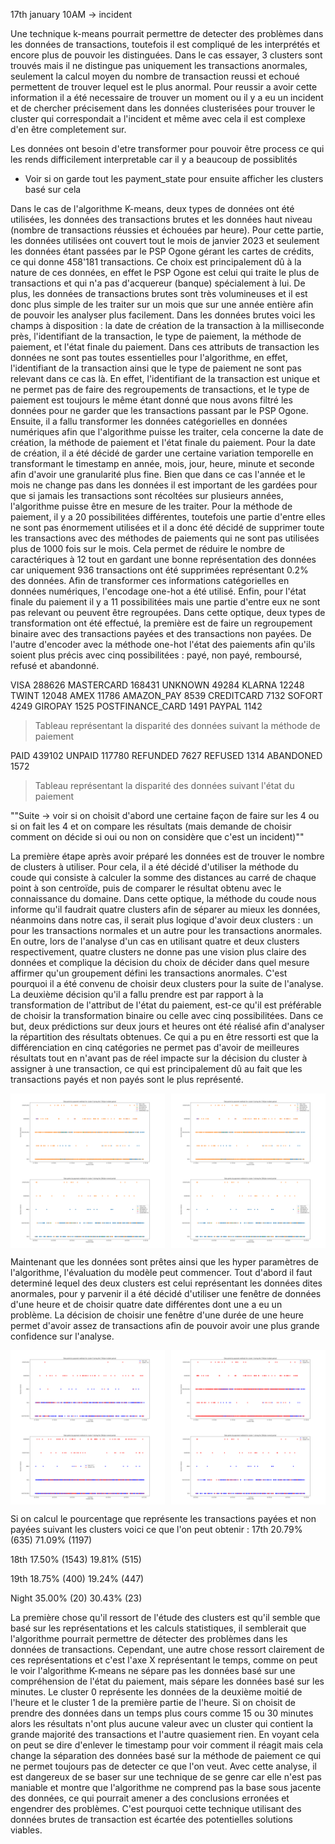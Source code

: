 17th january 10AM -> incident


Une technique k-means pourrait permettre de detecter des problèmes dans les données de transactions, toutefois il est compliqué de les interprétés et encore plus de pouvoir les distinguées. Dans le cas essayer, 3 clusters sont trouvés mais il ne distingue pas uniquement les transactions anormales, seulement la calcul moyen du nombre de transaction reussi et echoué permettent de trouver lequel est le plus anormal.
Pour reussir a avoir cette information il a été necessaire de trouver un moment ou il y a eu un incident et de chercher précisement dans les données clusterisées pour trouver le cluster qui correspondait a l'incident et même avec cela il est complexe d'en être completement sur.

Les données ont besoin d'etre transformer pour pouvoir être process ce qui les rends difficilement interpretable car il y a beaucoup de possiblités
- Voir si on garde tout les payment_state pour ensuite afficher les clusters basé sur cela




Dans le cas de l'algorithme K-means, deux types de données ont été utilisées, les données des transactions brutes et les données haut niveau (nombre de transactions réussies et échouées par heure). Pour cette partie, les données utilisées ont couvert tout le mois de janvier 2023 et seulement les données étant passées par le PSP Ogone gérant les cartes de crédits, ce qui donne 458'181 transactions. Ce choix est principalement dû à la nature de ces données, en effet le PSP Ogone est celui qui traite le plus de transactions et qui n'a pas d'acquereur (banque) spécialement à lui. De plus, les données de transactions brutes sont très volumineuses et il est donc plus simple de les traiter sur un mois que sur une année entière afin de pouvoir les analyser plus facilement. 
Dans les données brutes voici les champs à disposition : la date de création de la transaction à la milliseconde près, l'identifiant de la transaction, le type de paiement, la méthode de paiement, et l'état finale du paiement. Dans ces attributs de transaction les données ne sont pas toutes essentielles pour l'algorithme, en effet,  l'identifiant de la transaction ainsi que le type de paiement ne sont pas relevant dans ce cas là. En effet, l'identifiant de la transaction est unique et ne permet pas de faire des regroupements de transactions, et le type de paiement est toujours le même étant donné que nous avons filtré les données pour ne garder que les transactions passant par le PSP Ogone. Ensuite, il a fallu transformer les données catégorielles en données numériques afin que l'algorithme puisse les traiter, cela concerne la date de création, la méthode de paiement et l'état finale du paiement. Pour la date de création, il a été décidé de garder une certaine variation temporelle en transformant le timestamp en année, mois, jour, heure, minute et seconde afin d'avoir une granularité plus fine. Bien que dans ce cas l'année et le mois ne change pas dans les données il est important de les gardées pour que si jamais les transactions sont récoltées sur plusieurs années, l'algorithme puisse être en mesure de les traiter. Pour la méthode de paiement, il y a 20 possibilitées différentes, toutefois une partie d'entre elles ne sont pas énormement utilisées et il a donc été décidé de supprimer toute les transactions avec des méthodes de paiements qui ne sont pas utilisées plus de 1000 fois sur le mois. Cela permet de réduire le nombre de caractériques à 12 tout en gardant une bonne représentation des données car uniquement 936 transactions ont été supprimées représentant 0.2% des données. Afin de transformer ces informations catégorielles en données numériques, l'encodage one-hot a été utilisé. Enfin, pour l'état finale du paiement il y a 11 possibilitées mais une partie d'entre eux ne sont pas relevant ou peuvent être regroupées. Dans cette optique, deux types de transformation ont été effectué, la première est de faire un regroupement binaire avec des transactions payées et des transactions non payées. De l'autre d'encoder avec la méthode one-hot l'état des paiements afin qu'ils soient plus précis avec cinq possibilitées : payé, non payé, remboursé, refusé et abandonné.

VISA                    288626
MASTERCARD              168431
UNKNOWN                  49284
KLARNA                   12248
TWINT                    12048
AMEX                     11786
AMAZON_PAY                8539
CREDITCARD                7132
SOFORT                    4249
GIROPAY                   1525
POSTFINANCE_CARD          1491
PAYPAL                    1142
> Tableau représentant la disparité des données suivant la méthode de paiement

PAID          439102
UNPAID        117780
REFUNDED        7627
REFUSED         1314
ABANDONED       1572
> Tableau représentant la disparité des données suivant l'état du paiement


""Suite -> voir si on choisit d'abord une certaine façon de faire sur les 4 ou si on fait les 4 et on compare les résultats (mais demande de choisir comment on décide si oui ou non on considère que c'est un incident)""



La première étape après avoir préparé les données est de trouver le nombre de clusters à utiliser. Pour cela, il a été décidé d'utiliser la méthode du coude qui consiste à calculer la somme des distances au carré de chaque point à son centroïde, puis de comparer le résultat obtenu avec le connaissance du domaine. Dans cette optique, la méthode du coude nous informe qu'il faudrait quatre clusters afin de séparer au mieux les données, néanmoins dans notre cas, il serait plus logique d'avoir deux clusters : un pour les transactions  normales et un autre pour les transactions anormales. En outre, lors de l'analyse d'un cas en utilisant quatre et deux clusters respectivement, quatre clusters ne donne pas une vision plus claire des données et complique la décision du choix de décider dans quel mesure affirmer qu'un groupement défini les transactions anormales. C'est pourquoi il a été convenu de choisir deux clusters pour la suite de l'analyse.
La deuxième décision qu'il a fallu prendre est par rapport à la transformation de l'attribut de l'état du paiement, est-ce qu'il est préférable de choisir la transformation binaire ou celle avec cinq possibilitées. Dans ce but, deux prédictions sur deux jours et heures ont été réalisé afin d'analyser la répartition des résultats obtenues. Ce qui a pu en être ressorti est que la différenciation en cinq catégories ne permet pas d'avoir de meilleures résultats tout en n'avant pas de réel impacte sur la décision du cluster à assigner à une transaction, ce qui est principalement dû au fait que les transactions payés et non payés sont le plus représenté.
<div style="display: flex; justify-content: space-between;">
    <img src="./kmeans/2_clusters/onehot_payment_state/kmeans_17th_10h_january_2023_cluster_0_with_payment_state.png" alt="Image 1" width="49%">
    <img src="./kmeans/2_clusters/onehot_payment_state/kmeans_17th_10h_january_2023_cluster_0_with_payment_state.png" alt="Image 1" width="49%">
</div>
<div style="display: flex; justify-content: space-between;">
    <img src="./kmeans/2_clusters/onehot_payment_state/kmeans_18th_10h_january_2023_cluster_0_with_payment_state.png" alt="Image 1" width="49%">
    <img src="./kmeans/2_clusters/onehot_payment_state/kmeans_18th_10h_january_2023_cluster_0_with_payment_state.png" alt="Image 1" width="49%">
</div>

Maintenant que les données sont prêtes ainsi que les hyper paramètres de l'algorithme, l'évaluation du modèle peut commencer. Tout d'abord il faut determiné lequel des deux clusters est celui représentant les données dites anormales, pour y parvenir il a été décidé d'utiliser une fenêtre de données d'une heure et de choisir quatre date différentes dont une a eu un problème. La décision de choisir une fenêtre d'une durée de une heure permet d'avoir assez de transactions afin de pouvoir avoir une plus grande confidence sur l'analyse.

<div style="display: flex; justify-content: space-between;">
    <img src="./kmeans/2_clusters/binary_payment_state/kmeans_17th_10h_january_2023_cluster_0.png" alt="Image 1" width="49%">
    <img src="./kmeans/2_clusters/binary_payment_state/kmeans_17th_10h_january_2023_cluster_1.png" alt="Image 1" width="49%">
</div>


<div style="display: flex; justify-content: space-between;">
    <img src="./kmeans/2_clusters/binary_payment_state/kmeans_18th_10h_january_2023_cluster_0.png" alt="Image 1" width="49%">
    <img src="./kmeans/2_clusters/binary_payment_state/kmeans_18th_10h_january_2023_cluster_1.png" alt="Image 1" width="49%">
</div>

Si on calcul le pourcentage que représente les transactions payées et non payées suivant les clusters voici ce que l'on peut obtenir :
17th
20.79% (635)
71.09% (1197)

18th
17.50% (1543)
19.81% (515)

19th
18.75% (400)
19.24% (447)

Night
35.00% (20)
30.43% (23)

La première chose qu'il ressort de l'étude des clusters est qu'il semble que basé sur les représentations et les calculs statistiques, il semblerait que l'algorithme pourrait permettre de détecter des problèmes dans les données de transactions. Cependant, une autre chose ressort clairement de ces représentations et c'est l'axe X représentant le temps, comme on peut le voir l'algorithme K-means ne sépare pas les données basé sur une compréhension de l'état du paiement, mais sépare les données basé sur les minutes. Le cluster 0 représente les données de la deuxième moitié de l'heure et le cluster 1 de la première partie de l'heure. Si on choisit de prendre des données dans un temps plus cours comme 15 ou 30 minutes alors les résultats n'ont plus aucune valeur avec un cluster qui contient la grande majorité des transactions et l'autre quasiement rien. En voyant cela on peut se dire d'enlever le timestamp pour voir comment il réagit mais cela change la séparation des données basé sur la méthode de paiement ce qui ne permet toujours pas de detecter ce que l'on veut. Avec cette analyse, il est dangereux de se baser sur une technique de se genre car elle n'est pas maniable et montre que l'algorithme ne comprend pas la base sous jacente des données, ce qui pourrait amener a des conclusions erronées et engendrer des problèmes. C'est pourquoi cette technique utilisant des données brutes de transaction est écartée des potentielles solutions viables.
